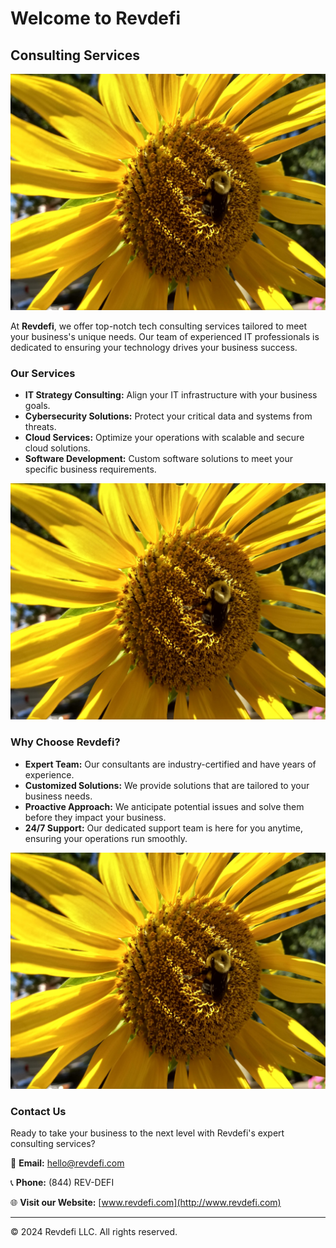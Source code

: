 # Welcome to Revdefi

## Consulting Services

![Revdefi Logo](/sunflower.jpg)

At **Revdefi**, we offer top-notch tech consulting services tailored to meet your business's unique needs. Our team of experienced IT professionals is dedicated to ensuring your technology drives your business success.

### Our Services

- **IT Strategy Consulting:** Align your IT infrastructure with your business goals.
- **Cybersecurity Solutions:** Protect your critical data and systems from threats.
- **Cloud Services:** Optimize your operations with scalable and secure cloud solutions.
- **Software Development:** Custom software solutions to meet your specific business requirements.

![Revdefi Logo](/sunflower.jpg)

### Why Choose Revdefi?

- **Expert Team:** Our consultants are industry-certified and have years of experience.
- **Customized Solutions:** We provide solutions that are tailored to your business needs.
- **Proactive Approach:** We anticipate potential issues and solve them before they impact your business.
- **24/7 Support:** Our dedicated support team is here for you anytime, ensuring your operations run smoothly.

![Revdefi Logo](/sunflower.jpg)
 
### Contact Us

Ready to take your business to the next level with Revdefi's expert consulting services? 

📧 **Email:** [hello@revdefi.com](mailto:hello@revdefi.com)

📞 **Phone:** (844) REV-DEFI

🌐 **Visit our Website:** [www.revdefi.com](http://www.revdefi.com)

 
---

© 2024 Revdefi LLC. All rights reserved.
